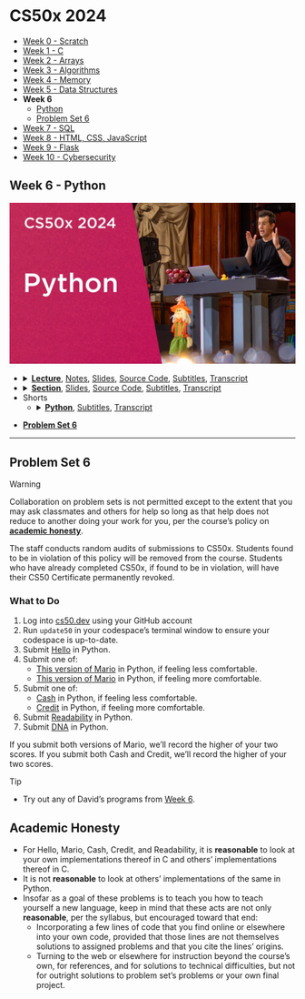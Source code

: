 [Thumbnail]: ../../../images/2024/weeks/6.jpg

[0 CS50 Video Player]: https://video.cs50.io/EHi0RDZ31VA
[0 360p SDR]: https://cdn.cs50.net/2023/fall/lectures/6/lecture6-360p.mp4.download
[0 720p SDR]: https://cdn.cs50.net/2023/fall/lectures/6/lecture6-720p.mp4.download
[0 1080p SDR]: https://cdn.cs50.net/2023/fall/lectures/6/lecture6-1080p.mp4.download
[0 4K HDR]: https://cdn.cs50.net/2023/fall/lectures/6/lecture6-4k-hdr.mp4.download
[0 YouTube]: https://youtu.be/EHi0RDZ31VA

[1 CS50 Video Player]: https://video.cs50.io/Y07zwrbq4Lc
[1 360p]: https://cdn.cs50.net/2023/fall/sections/6/section6-360p.mp4.download
[1 720p]: https://cdn.cs50.net/2023/fall/sections/6/section6-720p.mp4.download
[1 1080p]: https://cdn.cs50.net/2023/fall/sections/6/section6-1080p.mp4.download
[1 YouTube]: https://youtu.be/Y07zwrbq4Lc

[Problem Set]: https://cs50.harvard.edu/x/2024/psets/6

# CS50x 2024
- [Week 0 - Scratch](../../weeks/0)
- [Week 1 - C](../../weeks/1)
- [Week 2 - Arrays](../../weeks/2)
- [Week 3 - Algorithms](../../weeks/3)
- [Week 4 - Memory](../../weeks/4)
- [Week 5 - Data Structures](../../weeks/5)
- **Week 6**
  - [Python](#week-6---python)
  - [Problem Set 6](#problem-set-6)
- [Week 7 - SQL](../../weeks/7)
- [Week 8 - HTML, CSS, JavaScript](../../weeks/8)
- [Week 9 - Flask](../../weeks/9)
- [Week 10 - Cybersecurity](../../weeks/10)

## Week 6 - Python
[![Thumbnail][Thumbnail]][0 YouTube]

<ul>
<li><details>
<summary>
<a href="https://youtu.be/EHi0RDZ31VA"><b>Lecture</b></a>, 
<a href="https://cs50.harvard.edu/x/2024/notes/6">Notes</a>, 
<a href="https://cdn.cs50.net/2023/fall/lectures/6/lecture6.pdf">Slides</a>, 
<a href="https://cdn.cs50.net/2023/fall/lectures/6/src6.zip">Source Code</a>, 
<a href="https://cdn.cs50.net/2023/fall/lectures/6/lang/en/lecture6.srt">Subtitles</a>, 
<a href="https://cdn.cs50.net/2023/fall/lectures/6/lang/en/lecture6.txt">Transcript</a>
</summary>

- [CS50 Video Player][0 CS50 Video Player]
- MP4 in [360p SDR][0 360p SDR], [720p SDR][0 720p SDR], [1080p SDR][0 1080p SDR], [4K HDR][0 4K HDR]
- [YouTube][0 YouTube]
</details></li>

<li><details>
<summary>
<a href="https://youtu.be/Y07zwrbq4Lc"><b>Section</b></a>, 
<a href="https://cdn.cs50.net/2023/fall/sections/6/section6.pdf">Slides</a>, 
<a href="https://cdn.cs50.net/2023/fall/sections/6/src6.zip">Source Code</a>, 
<a href="https://cdn.cs50.net/2023/fall/sections/6/lang/en/section6.srt">Subtitles</a>, 
<a href="https://cdn.cs50.net/2023/fall/sections/6/lang/en/section6.txt">Transcript</a>
</summary>

- [CS50 Video Player][1 CS50 Video Player]
- MP4 in [360p][1 360p], [720p][1 720p], [1080p][1 1080p]
- [YouTube][1 YouTube]
</details></li>

<li>Shorts<ul>
<li><details>
  <summary>
    <a href="https://youtu.be/mgBpcQRDtl0"><b>Python</b></a>, 
    <a href="https://cdn.cs50.net/2017/fall/shorts/python/lang/en/python.srt">Subtitles</a>, 
    <a href="https://cdn.cs50.net/2017/fall/shorts/python/lang/en/python.txt">Transcript</a>
  </summary>

  - [CS50 Video Player](https://video.cs50.io/mgBpcQRDtl0)
  - MP4 in [360p](https://cdn.cs50.net/2017/fall/shorts/python/python-360p.mp4.download),
    [720p](https://cdn.cs50.net/2017/fall/shorts/python/python-720p.mp4.download),
    [1080p](https://cdn.cs50.net/2017/fall/shorts/python/python-1080p.mp4.download)
  - [YouTube](https://youtu.be/mgBpcQRDtl0)
</details></li>
</ul></li>
</ul>

- **[Problem Set 6][Problem Set]**

---

## Problem Set 6
> [!WARNING]
> Collaboration on problem sets is not permitted except to the extent that you may ask classmates and others for help so long as that help does not reduce to another doing your work for you, per the course’s policy on **[academic honesty](https://cs50.harvard.edu/x/2024/syllabus/#academic-honesty)**.
> 
> The staff conducts random audits of submissions to CS50x. Students found to be in violation of this policy will be removed from the course. Students who have already completed CS50x, if found to be in violation, will have their CS50 Certificate permanently revoked.

### What to Do
1. Log into [cs50.dev](https://cs50.dev/) using your GitHub account
2. Run `update50` in your codespace’s terminal window to ensure your codespace is up-to-date.
3. Submit [Hello](https://cs50.harvard.edu/x/2024/psets/6/hello/) in Python.
4. Submit one of:
    - [This version of Mario](https://cs50.harvard.edu/x/2024/psets/6/mario/less/) in Python, if feeling less comfortable.
    - [This version of Mario](https://cs50.harvard.edu/x/2024/psets/6/mario/more/) in Python, if feeling more comfortable.
5. Submit one of:
    - [Cash](https://cs50.harvard.edu/x/2024/psets/6/cash/) in Python, if feeling less comfortable.
    - [Credit](https://cs50.harvard.edu/x/2024/psets/6/credit/) in Python, if feeling more comfortable.
6. Submit [Readability](https://cs50.harvard.edu/x/2024/psets/6/readability/) in Python.
7. Submit [DNA](https://cs50.harvard.edu/x/2024/psets/6/dna/) in Python.

If you submit both versions of Mario, we’ll record the higher of your two scores. If you submit both Cash and Credit, we’ll record the higher of your two scores.

> [!TIP]
> - Try out any of David’s programs from [Week 6](https://cs50.harvard.edu/x/2024/weeks/6/).

## Academic Honesty
- For Hello, Mario, Cash, Credit, and Readability, it is **reasonable** to look at your own implementations thereof in C and others’ implementations thereof in C.
- It is not **reasonable** to look at others’ implementations of the same in Python.
- Insofar as a goal of these problems is to teach you how to teach yourself a new language, keep in mind that these acts are not only **reasonable**, per the syllabus, but encouraged toward that end:
  - Incorporating a few lines of code that you find online or elsewhere into your own code, provided that those lines are not themselves solutions to assigned problems and that you cite the lines’ origins.
  - Turning to the web or elsewhere for instruction beyond the course’s own, for references, and for solutions to technical difficulties, but not for outright solutions to problem set’s problems or your own final project.

